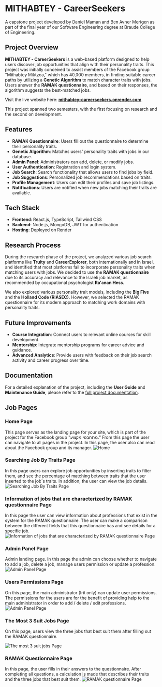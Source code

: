 # MITHABTEY - CareerSeekers

A capstone project developed by Daniel Maman and Ben Avner Merigen as part of the final year of our Software Engineering degree at Braude College of Engineering.

## Project Overview

**MITHABTEY - CareerSeekers** is a web-based platform designed to help users discover job opportunities that align with their personality traits. This project was initially conceived to assist members of the Facebook group "Mithabtey Miktzoa," which has 40,000 members, in finding suitable career paths by utilizing a **Genetic Algorithm** to match character traits with jobs. Users answer the **RAMAK questionnaire**, and based on their responses, the algorithm suggests the best-matched jobs.

Visit the live website here: **[mithabtey-careerseekers.onrender.com](https://mithabtey-careerseekers.onrender.com/)**.

This project spanned two semesters, with the first focusing on research and the second on development.

## Features

- **RAMAK Questionnaire**: Users fill out the questionnaire to determine their personality traits.
- **Genetic Algorithm**: Matches users' personality traits with jobs in our database.
- **Admin Panel**: Administrators can add, delete, or modify jobs.
- **User Authentication**: Registration and login system.
- **Job Search**: Search functionality that allows users to find jobs by field.
- **Job Suggestions**: Personalized job recommendations based on traits.
- **Profile Management**: Users can edit their profiles and save job listings.
- **Notifications**: Users are notified when new jobs matching their traits are available.

## Tech Stack

- **Frontend**: React.js, TypeScript, Tailwind CSS
- **Backend**: Node.js, MongoDB, JWT for authentication
- **Hosting**: Deployed on Render

## Research Process

During the research phase of the project, we analyzed various job search platforms like **Truity** and **CareerExplorer**, both internationally and in Israel, and identified that most platforms fail to incorporate personality traits when matching users with jobs. We decided to use the **RAMAK questionnaire** due to its accuracy and relevance to the Israeli job market, as recommended by occupational psychologist **Ra'anan Hess**.

We also explored various personality trait models, including the **Big Five** and the **Holland Code (RIASEC)**. However, we selected the RAMAK questionnaire for its modern approach to matching work domains with personality traits.

## Future Improvements

- **Course Integration**: Connect users to relevant online courses for skill development.
- **Mentorship**: Integrate mentorship programs for career advice and guidance.
- **Advanced Analytics**: Provide users with feedback on their job search activity and career progress over time.

## Documentation

For a detailed explanation of the project, including the **User Guide** and **Maintenance Guide**, please refer to the [full project documentation](https://docs.google.com/document/d/e/2PACX-1vSm_E2YrwwV3mTLDtL7RYLfZG3Zpe28KjU9sEvL6o273UzoaMAnx4pkGrSuJP6XEM_PM9Rip4VN80ij/pub).


## Job Pages

### Home Page
This page serves as the landing page for your site, which is part of the project for the Facebook group "מתחבטי מקצוע."  From this page the user can navigate to all pages in the project.  In this page, the user also can read about the Facebook group and its manager.
![Home](https://github.com/user-attachments/assets/17982283-18f2-45ce-92b7-b9a77fa08e70)


### Searching Job By Traits Page
In this page users can explore job opportunities by inserting traits to filter them, and see the percentage of matching between traits that the user inserted to the job`s traits. In addition, the user can view the job details.
![Searching Job By Traits Page](https://github.com/user-attachments/assets/a13d9c82-bf78-408b-87b1-c02268854414)


### Information of jobs that are characterized by RAMAK questionnaire Page
In this page the user can view information about professions that exist in the system for the RAMAK questionnaire. The user can make a comparison between the different fields that this questionnaire has and see details for a specific job.
![Information of jobs that are characterized by RAMAK questionnaire Page](https://github.com/user-attachments/assets/28ecb65a-df44-45d7-906a-b7894c3a9161)


### Admin Panel Page
Admin landing page. In this page the admin can choose whether to navigate to add a job, delete a job, manage users permission or update a profession.
![Admin Panel Page](https://github.com/user-attachments/assets/47e21c8f-322d-4457-9b42-704a7333f3bf)


### Users Permissions Page
On this page, the main administrator (Irit only) can update user permissions.
The permissions for the users are for the benefit of providing help to the main administrator in order to add / delete / edit professions.
![Admin Panel Page](https://github.com/user-attachments/assets/fede49ba-255c-44a8-be45-b9f17771946f)



### The Most 3 Suit Jobs Page
On this page, users view the three jobs that best suit them after filling out the RAMAK questionnaire.

![The most 3 suit jobs Page](https://github.com/user-attachments/assets/335f97e1-3450-41b3-aede-447610fcba88)


### RAMAK Questionnaire Page
In this page, the user fills in their answers to the questionnaire. After completing all questions, a calculation is made that describes their traits and the three jobs that best suit them.
![RAMAK questionnaire Page](https://github.com/user-attachments/assets/3a77be94-3ab6-4278-a50b-ae88908eddad)





